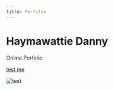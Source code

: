 ```yaml
---
title: Porfolio
---
```


# Haymawattie Danny
Online Porfolio



[test me](C:\Users\Hayma\Desktop\Masters_GIS\Python\haymadanny.github.io)

![test](https://user-images.githubusercontent.com/34174086/33780142-152f0b1a-dc26-11e7-96bf-279c8995bd72.jpg)
